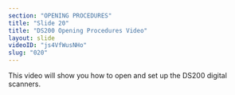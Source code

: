 ```yaml
---
section: "OPENING PROCEDURES"
title: "Slide 20"
title: "DS200 Opening Procedures Video"
layout: slide
videoID: "js4VfWusNHo"
slug: "020"
---
```


This video will show you how to open and set up the DS200 digital scanners.